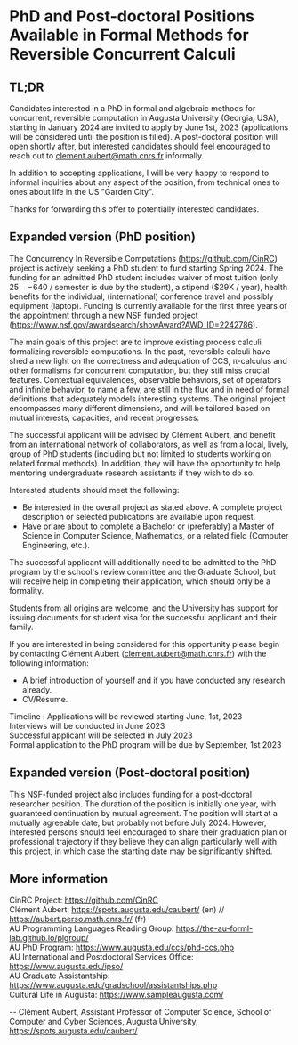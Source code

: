 # PhD and Post-doctoral Positions Available in Formal Methods for Reversible Concurrent Calculi

TL;DR
-------

Candidates interested in a PhD in formal and algebraic methods for concurrent, reversible computation in Augusta University (Georgia, USA), starting in January 2024 are invited to apply by June 1st, 2023 (applications will be considered until the position is filled).
A post-doctoral position will open shortly after, but interested candidates should feel encouraged to reach out to <clement.aubert@math.cnrs.fr> informally.

In addition to accepting applications, I will be very happy to respond to informal inquiries about any aspect of the position, from technical ones to ones about life in the US "Garden City".

Thanks for forwarding this offer to potentially interested candidates.


Expanded version (PhD position)
------------------------------------

The Concurrency In Reversible Computations (<https://github.com/CinRC>) project is actively seeking a PhD student to fund starting Spring 2024. The funding for an admitted PhD student includes waiver of most tuition (only $25--$640 / semester is due by the student), a stipend ($29K / year), health benefits for the individual, (international) conference travel and possibly equipment (laptop). Funding is currently available for the first three years of the appointment through a new NSF funded project (<https://www.nsf.gov/awardsearch/showAward?AWD_ID=2242786>).

The main goals of this project are to improve existing process calculi formalizing reversible computations. In the past, reversible calculi have shed a new light on the correctness and adequation of CCS, π-calculus and other formalisms for concurrent computation, but they still miss crucial features. Contextual equivalences, observable behaviors, set of operators and infinite behavior, to name a few, are still in the flux and in need of formal definitions that adequately models interesting systems. The original project encompasses many different dimensions, and will be tailored based on mutual interests, capacities, and recent progresses.

The successful applicant will be advised by Clément Aubert, and benefit from an international network of collaborators, as well as from a local, lively, group of PhD students (including but not limited to students working on related formal methods). In addition, they will have the opportunity to help mentoring undergraduate research assistants if they wish to do so.

Interested students should meet the following:

   - Be interested in the overall project as stated above. A complete project description or selected publications are available upon request.
   - Have or are about to complete a Bachelor or (preferably) a Master of Science in Computer Science, Mathematics, or a related field (Computer Engineering, etc.).
   
The successful applicant will additionally need to be admitted to the PhD program by the school's review committee and the Graduate School, but will receive help in completing their application, which should only be a formality.

Students from all origins are welcome, and the University has support for issuing documents for student visa for the successful applicant and their family.

If you are interested in being considered for  this opportunity please begin by contacting Clément Aubert (<clement.aubert@math.cnrs.fr>) with the following information:

   - A brief introduction of yourself and if you have conducted any research already.
   - CV/Resume.

Timeline
: 
   Applications will be reviewed starting June, 1st, 2023  
   Interviews will be conducted in June 2023  
   Successful applicant will be selected in July 2023  
   Formal application to the PhD program will be due by September, 1st 2023
    



Expanded version (Post-doctoral position)
----------------------------------------------

This NSF-funded project also includes funding for a post-doctoral researcher position. The duration of the position is initially one year, with guaranteed continuation by mutual agreement. The position will start at a mutually agreeable date, but probably not before July 2024. However, interested persons should feel encouraged to share their graduation plan or professional trajectory if they believe they can align particularly well with this project, in which case the starting date may be significantly shifted.



More information
--------------------

   CinRC Project: <https://github.com/CinRC>  
   Clément Aubert: <https://spots.augusta.edu/caubert/> (en) // <https://aubert.perso.math.cnrs.fr/> (fr)  
   AU Programming Languages Reading Group: <https://the-au-forml-lab.github.io/plgroup/>  
   AU PhD Program: <https://www.augusta.edu/ccs/phd-ccs.php>  
   AU International and Postdoctoral Services Office: <https://www.augusta.edu/ipso/>  
   AU Graduate Assistantship: <https://www.augusta.edu/gradschool/assistantships.php>  
   Cultural Life in Augusta: <https://www.sampleaugusta.com/>

-- 
    Clément Aubert, Assistant Professor of Computer Science,
    School of Computer and Cyber Sciences, Augusta University,
    https://spots.augusta.edu/caubert/

